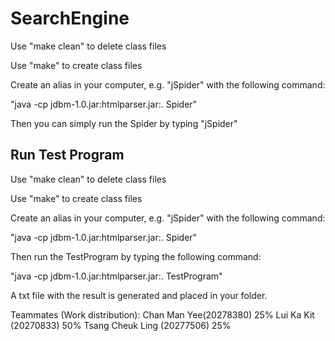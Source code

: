 # SearchEngine

Use "make clean" to delete class files

Use "make" to create class files

Create an alias in your computer, e.g. "jSpider" with the following command:

"java -cp jdbm-1.0.jar:htmlparser.jar:. Spider"

Then you can simply run the Spider by typing "jSpider"

## Run Test Program

Use "make clean" to delete class files

Use "make" to create class files

Create an alias in your computer, e.g. "jSpider" with the following command:

"java -cp jdbm-1.0.jar:htmlparser.jar:. Spider"

Then run the TestProgram by typing the following command:

"java -cp jdbm-1.0.jar:htmlparser.jar:. TestProgram"

A txt file with the result is generated and placed in your folder.

Teammates (Work distribution):
Chan Man Yee(20278380) 25% 
Lui Ka Kit (20270833) 50% 
Tsang Cheuk Ling (20277506) 25%
